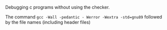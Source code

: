 Debugging c programs without using the checker.

The command ```gcc -Wall -pedantic - Werror -Wextra -std=gnu89``` followed by the file names (including header files)
